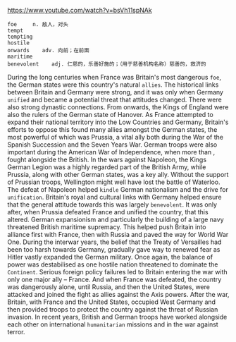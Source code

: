 https://www.youtube.com/watch?v=bsVh11spNAk

```
foe     n. 敌人，对头
tempt  
tempting        
hostile  
onwards    adv. 向前；在前面
maritime    
benevolent    adj. 仁慈的，乐善好施的；（用于慈善机构名称）慈善的，救济的  
```

During the long centuries when France was Britain's most dangerous `foe`, the German states were this country's natural `allies`. The historical links between Britain and Germany were strong, and it was only when Germany `unified` and became a potential threat that attitudes changed. There were also strong dynastic connections. From onwards, the Kings of England were also the rulers of the German state of Hanover. As France attempted to expand their national territory into the Low Countries and Germany, Britain's efforts to oppose this found many allies amongst the German states, the most powerful of which was Prussia, a vital ally both during the War of the Spanish Succession and the Seven Years War. German troops were also important during the American War of Independence, when more than , fought alongside the British. In the wars against Napoleon, the Kings German Legion was a highly regarded part of the British Army, while Prussia, along with other German states, was a key ally. Without the support of Prussian troops, Wellington might well have lost the battle of Waterloo. The defeat of Napoleon helped `kindle` German nationalism and the drive for `unification`. Britain's royal and cultural links with Germany helped ensure that the general attitude towards this was largely `benevolent`. It was only after, when Prussia defeated France and unified the country, that this altered. German expansionism and particularly the building of a large navy threatened British maritime supremacy. This helped push Britain into alliance first with France, then with Russia and paved the way for World War One. During the interwar years, the belief that the Treaty of Versailles had been too harsh towards Germany, gradually gave way to renewed fear as Hitler vastly expanded the German military. Once again, the balance of power was destabilised as one hostile nation threatened to dominate the `Continent`. Serious foreign policy failures led to Britain entering the war with only one major ally – France. And when France was defeated, the country was dangerously alone, until Russia, and then the United States, were attacked and joined the fight as allies against the Axis powers. After the war, Britain, with France and the United States, occupied West Germany and then provided troops to protect the country against the threat of Russian invasion. In recent years, British and German troops have worked alongside each other on international `humanitarian` missions and in the war against terror. 